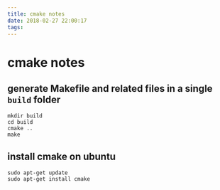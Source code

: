 ```yaml
---
title: cmake notes
date: 2018-02-27 22:00:17
tags:
---
```

# cmake notes

## generate Makefile and related files in a single `build` folder

```console
mkdir build
cd build
cmake ..
make
```

## install cmake on ubuntu

```console
sudo apt-get update
sudo apt-get install cmake
```